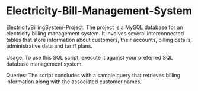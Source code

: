 # Electricity-Bill-Management-System

ElectricityBillingSystem-Project: The project is a MySQL database for an electricity billing management system. It involves several interconnected tables that store information about customers, their accounts, billing details, administrative data and tariff plans.

Usage: To use this SQL script, execute it against your preferred SQL database management system.

Queries: The script concludes with a sample query that retrieves billing information along with the associated customer names.
